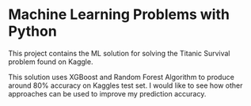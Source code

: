 # Machine Learning Problems with Python

This project contains the ML solution for solving the Titanic Survival problem found on Kaggle.

This solution uses XGBoost and Random Forest Algorithm to produce around 80% accuracy on Kaggles test set. I would like to see how other approaches can be used to improve my prediction accuracy.

